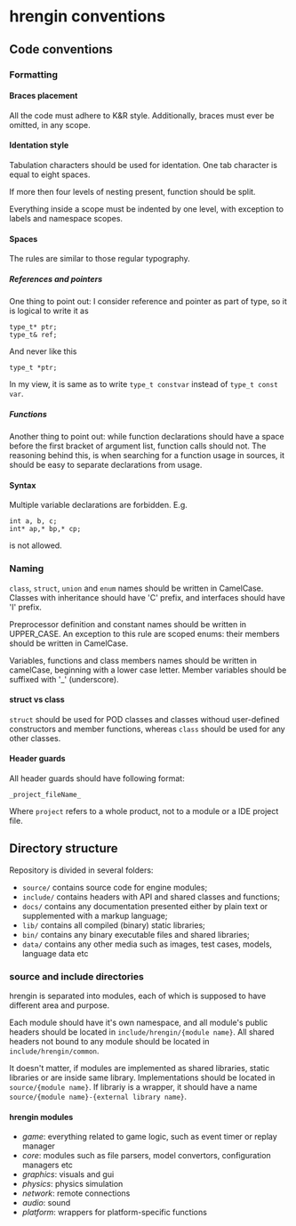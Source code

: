 hrengin conventions
====================

## Code conventions ##

### Formatting ###

#### Braces placement ####

All the code must adhere to K&R style. Additionally, braces must ever be omitted, in any scope.

#### Identation style ####

Tabulation characters should be used for identation. One tab character is equal to eight spaces.

If more then four levels of nesting present, function should be split.

Everything inside a scope must be indented by one level, with exception to labels and namespace scopes.

#### Spaces ####
The rules are similar to those regular typography. 

##### References and pointers #####

One thing to point out: I consider reference and pointer as part of type, so it is logical to write it as

	type_t* ptr;
	type_t& ref;

And never like this

	type_t *ptr;

In my view, it is same as to write `type_t constvar` instead of `type_t const var`.

##### Functions #####
Another thing to point out: while function declarations should have a space before the first bracket of argument list, function calls should not. The reasoning behind this, is when searching for a function usage in sources, it should be easy to separate declarations from usage.

#### Syntax ####

Multiple variable declarations are forbidden. E.g.

	int a, b, c;
	int* ap,* bp,* cp;

is not allowed.

### Naming ###

`class`, `struct`, `union` and `enum` names should be written in CamelCase. Classes with inheritance should have 'C' prefix, and interfaces should have 'I' prefix.

Preprocessor definition and constant names should be written in UPPER_CASE. An exception to this rule are scoped enums: their members should be written in CamelCase.

Variables, functions and class members names should be written in camelCase, beginning with a lower case letter. Member variables should be suffixed with '_' (underscore).

#### struct vs class ####

`struct` should be used for POD classes and classes withoud user-defined constructors and member functions, whereas `class` should be used for any other classes. 

#### Header guards ####

All header guards should have following format:

`_project_fileName_`

Where `project` refers to a whole product, not to a module or a IDE project file.


## Directory structure

Repository is divided in several folders:
- `source/` contains source code for engine modules;
- `include/` contains headers with API and shared classes and functions;
- `docs/` contains any documentation presented either by plain text or supplemented with a markup language;
- `lib/` contains all compiled (binary) static libraries;
- `bin/` contains any binary executable files and shared libraries;
- `data/` contains any other media such as images, test cases, models, language data etc

### source and include directories

hrengin is separated into modules, each of which is supposed to have different area and purpose. 

Each module should have it's own namespace, and all module's public headers should be located in `include/hrengin/{module name}`. All shared headers not bound to any module should be located in `include/hrengin/common`. 

It doesn't matter, if modules are implemented as shared libraries, static libraries or are inside same library. Implementations should be located in `source/{module name}`. If librariy is a wrapper, it should have a name `source/{module name}-{external library name}`.

#### hrengin modules

- *game*: everything related to game logic, such as event timer or replay manager
- *core*: modules such as file parsers, model convertors, configuration managers etc
- *graphics*: visuals and gui
- *physics*: physics simulation
- *network*: remote connections
- *audio*: sound
- *platform*: wrappers for platform-specific functions
